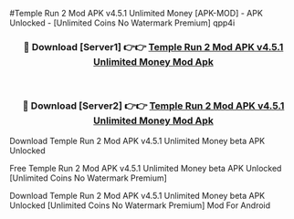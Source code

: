 #Temple Run 2 Mod APK v4.5.1 Unlimited Money [APK-MOD] - APK Unlocked - [Unlimited Coins No Watermark Premium] qpp4i



<div align="center">

<h3>🔴 Download [Server1] 👉👉 <a href="https://momento.my/?title=Temple_Run_2_Mod_APK_v4.5.1_Unlimited_Money">Temple Run 2 Mod APK v4.5.1 Unlimited Money Mod Apk</a></h3><br>

<h3>🔴 Download [Server2] 👉👉 <a href="https://momento.my/?title=Temple_Run_2_Mod_APK_v4.5.1_Unlimited_Money">Temple Run 2 Mod APK v4.5.1 Unlimited Money Mod Apk</a></h3>
</div>



Download Temple Run 2 Mod APK v4.5.1 Unlimited Money beta APK Unlocked

Free Temple Run 2 Mod APK v4.5.1 Unlimited Money beta APK Unlocked [Unlimited Coins No Watermark Premium]

Download Temple Run 2 Mod APK v4.5.1 Unlimited Money beta APK Unlocked [Unlimited Coins No Watermark Premium] Mod For Android
